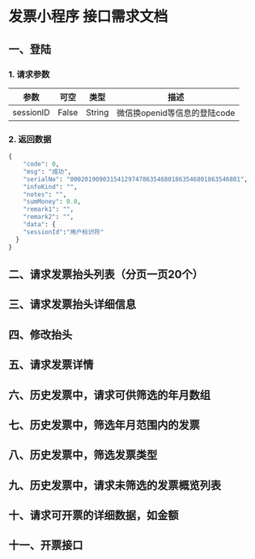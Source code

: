 # 发票小程序 接口需求文档

## 一、登陆

### 1. 请求参数

| 参数      | 可空  | 类型   | 描述                         |
| --------- | ----- | ------ | ---------------------------- |
| sessionID | False | String | 微信换openid等信息的登陆code |

### 2. 返回数据

```python
{
	"code": 0,
	"msg": "成功",
	"serialNo": "00020190903154129747863546801863546801863546801",
	"infoKind": "",
	"notes": "",
	"sumMoney": 0.0,
	"remark1": "",
	"remark2": "",
	"data": {
    "sessionId":"用户标识符"
  }	
}
```

## 二、请求发票抬头列表（分页一页20个）

## 三、请求发票抬头详细信息

## 四、修改抬头

## 五、请求发票详情

## 六、历史发票中，请求可供筛选的年月数组

## 七、历史发票中，筛选年月范围内的发票

## 八、历史发票中，筛选发票类型

## 九、历史发票中，请求未筛选的发票概览列表

## 十、请求可开票的详细数据，如金额

## 十一、开票接口



